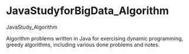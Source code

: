 # JavaStudyforBigData_Algorithm
JavaStudy_Algorithm

Algorithm problems written in Java for exercising dynamic programming, greedy algorithms, including various done problems and notes.

